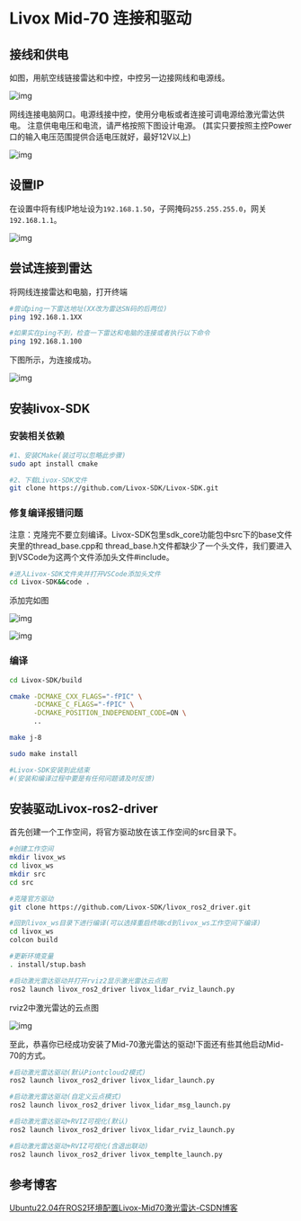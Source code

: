 # Livox Mid-70 连接和驱动

## 接线和供电
如图，用航空线链接雷达和中控，中控另一边接网线和电源线。

![img](images/2025-10-19-23-03-43.png)

网线连接电脑网口。电源线接中控，使用分电板或者连接可调电源给激光雷达供电。
注意供电电压和电流，请严格按照下图设计电源。
(其实只要按照主控Power口的输入电压范围提供合适电压就好，最好12V以上)

![img](images/2025-10-19-23-41-14.png)

## 设置IP

在设置中将有线IP地址设为`192.168.1.50`，子网掩码`255.255.255.0`，网关`192.168.1.1`。

![img](images/2025-07-23-16-35-50-image.png)

## 尝试连接到雷达

将网线连接雷达和电脑，打开终端

```bash
#尝试ping一下雷达地址(XX改为雷达SN码的后两位)
ping 192.168.1.1XX

#如果实在ping不到，检查一下雷达和电脑的连接或者执行以下命令
ping 192.168.1.100
```
下图所示，为连接成功。

![img](images/2025-10-19-23-55-25.png)

## 安装livox-SDK
### 安装相关依赖

```bash
#1、安装CMake(装过可以忽略此步骤)
sudo apt install cmake

#2、下载Livox-SDK文件
git clone https://github.com/Livox-SDK/Livox-SDK.git
```
### 修复编译报错问题

注意：克隆完不要立刻编译。Livox-SDK包里sdk_core功能包中src下的base文件夹里的thread_base.cpp和
thread_base.h文件都缺少了一个头文件，我们要进入到VSCode为这两个文件添加头文件#include<memory>。

```bash
#进入Livox-SDK文件夹并打开VSCode添加头文件
cd Livox-SDK&&code .
```
添加完如图

![img](images/2025-10-20-00-04-55.png)

![img](images/2025-10-20-00-05-06.png)

### 编译

```bash
cd Livox-SDK/build

cmake -DCMAKE_CXX_FLAGS="-fPIC" \
      -DCMAKE_C_FLAGS="-fPIC" \
      -DCMAKE_POSITION_INDEPENDENT_CODE=ON \
      ..

make j-8

sudo make install

#Livox-SDK安装到此结束
#(安装和编译过程中要是有任何问题请及时反馈)
```
## 安装驱动Livox-ros2-driver

首先创建一个工作空间，将官方驱动放在该工作空间的src目录下。

```bash
#创建工作空间
mkdir livox_ws
cd livox_ws
mkdir src
cd src

#克隆官方驱动
git clone https://github.com/Livox-SDK/livox_ros2_driver.git

#回到livox_ws目录下进行编译(可以选择重启终端cd到livox_ws工作空间下编译)
cd livox_ws
colcon build

#更新环境变量
. install/stup.bash

#启动激光雷达驱动并打开rviz2显示激光雷达云点图
ros2 launch livox_ros2_driver livox_lidar_rviz_launch.py
```
rviz2中激光雷达的云点图

![img](images/2025-10-20-00-44-58.png)

至此，恭喜你已经成功安装了Mid-70激光雷达的驱动!下面还有些其他启动Mid-70的方式。

```bash
#启动激光雷达驱动(默认Piontcloud2模式)
ros2 launch livox_ros2_driver livox_lidar_launch.py

#启动激光雷达驱动(自定义云点模式)
ros2 launch livox_ros2_driver livox_lidar_msg_launch.py

#启动激光雷达驱动+RVIZ可视化(默认)
ros2 launch livox_ros2_driver livox_lidar_rviz_launch.py

#启动激光雷达驱动+RVIZ可视化(含退出联动)
ros2 launch livox_ros2_driver livox_templte_launch.py
```

## 参考博客

[Ubuntu22.04在ROS2环境配置Livox-Mid70激光雷达-CSDN博客](https://blog.csdn.net/2501_90423119/article/details/151406043?ops_request_misc=&request_id=&biz_id=102&utm_term=mid70&utm_medium=distribute.pc_search_result.none-task-blog-2~all~sobaiduweb~default-2-151406043.142^v102^pc_search_result_base8&spm=1018.2226.3001.4187)